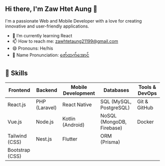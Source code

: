 ## Hi there, I'm Zaw Htet Aung 👋

I'm a passionate Web and Mobile Developer with a love for creating innovative and user-friendly applications.


- 🌱 I’m currently learning React
- 📫 How to reach me: zawhtetaung21199@gmail.com
- 😄 Pronouns: He/his
- 📢 Name Pronunciation: [ဇော်ထက်အောင်](https://www.howtopronounce.com/zaw-htet-aung)

## 💼 Skills

| Frontend           | Backend            | Mobile Development | Databases          | Tools & DevOps     |
|--------------------|--------------------|--------------------|--------------------|--------------------|
| React.js           | PHP (Laravel)      | React Native       | SQL (MySQL, PostgreSQL)  | Git & GitHub |
| Vue.js             | Node.js            | Kotlin (Android)   | NoSQL (MongoDB, Firebase) | Docker       |
| Tailwind (CSS)     | Nest.js            | Flutter            | ORM (Prisma)       |                    |
| Bootstrap (CSS)    |                    |                    |                    |                    |

